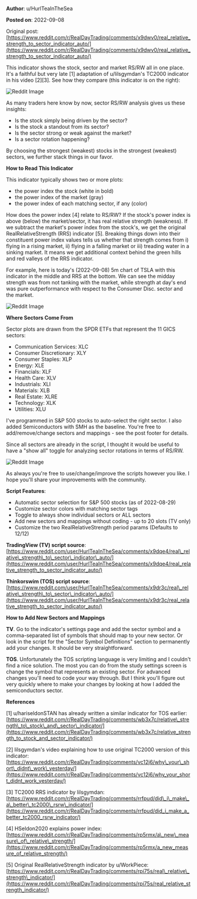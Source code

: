 **Author**: u/HurlTeaInTheSea

**Posted on**: 2022-09-08

Original post: [https://www.reddit.com/r/RealDayTrading/comments/x9dwv0/real_relative_strength_to_sector_indicator_auto/](https://www.reddit.com/r/RealDayTrading/comments/x9dwv0/real_relative_strength_to_sector_indicator_auto/)

This indicator shows the stock, sector and market RS/RW all in one place. It's a faithful but very late \[1\] adaptation of u/lilsgymdan's TC2000 indicator in his video \[2\]\[3\]. See how they compare (this indicator is on the right):  


<img src="cache/images/1b3a44af76e9423b5c87e6ed4bcbcb3c.png" alt="Reddit Image">

As many traders here know by now, sector RS/RW analysis gives us these insights:

* Is the stock simply being driven by the sector?
* Is the stock a standout from its sector?
* Is the sector strong or weak against the market?
* Is a sector rotation happening?

By choosing the strongest (weakest) stocks in the strongest (weakest) sectors, we further stack things in our favor.

**How to Read This Indicator**

This indicator typically shows two or more plots:

* the power index the stock (white in bold)
* the power index of the market (gray)
* the power index of each matching sector, if any (color)

How does the power index \[4\] relate to RS/RW? If the stock's power index is above (below) the market/sector, it has real relative strength (weakness). If we subtract the market's power index from the stock's, we get the original RealRelativeStrength (RRS) indicator \[5\]. Breaking things down into their constituent power index values tells us whether that strength comes from i) flying in a rising market, ii) flying in a falling market or iii) treading water in a sinking market. It means we get additional context behind the green hills and red valleys of the RRS indicator.

For example, here is today's (2022-09-08) 5m chart of TSLA with this indicator in the middle and RRS at the bottom. We can see the midday strength was from not tanking with the market, while strength at day's end was pure outperformance with respect to the Consumer Disc. sector and the market.  


<img src="cache/images/62a07e76f33a8c68bf56a3dc276deeb5.png" alt="Reddit Image">

**Where Sectors Come From**

Sector plots are drawn from the SPDR ETFs that represent the 11 GICS sectors:

* Communication Services: XLC
* Consumer Discretionary: XLY
* Consumer Staples: XLP
* Energy: XLE
* Financials: XLF
* Health Care: XLV
* Industrials: XLI
* Materials: XLB
* Real Estate: XLRE
* Technology: XLK
* Utilities: XLU

I've programmed in S&P 500 stocks to auto-select the right sector. I also added Semiconductors with SMH as the baseline. You're free to add/remove/change sectors and mappings - see the post footer for details.

Since all sectors are already in the script, I thought it would be useful to have a "show all" toggle for analyzing sector rotations in terms of RS/RW.

<img src="cache/images/a86ee3550cbe541868cbbdf85e2ba969.png" alt="Reddit Image">

As always you're free to use/change/improve the scripts however you like. I hope you'll share your improvements with the community.

**Script Features**:

* Automatic sector selection for S&P 500 stocks (as of 2022-08-29)
* Customize sector colors with matching sector tags
* Toggle to always show individual sectors or ALL sectors
* Add new sectors and mappings without coding - up to 20 slots (TV only)
* Customize the two RealRelativeStrength period params (Defaults to 12/12)

**TradingView (TV) script source**: [https://www.reddit.com/user/HurlTeaInTheSea/comments/x9dqe4/real\_relative\_strength\_to\_sector\_indicator\_auto/](https://www.reddit.com/user/HurlTeaInTheSea/comments/x9dqe4/real_relative_strength_to_sector_indicator_auto/)

**Thinkorswim (TOS) script source**: [https://www.reddit.com/user/HurlTeaInTheSea/comments/x9dr3c/real\_relative\_strength\_to\_sector\_indicator\_auto/](https://www.reddit.com/user/HurlTeaInTheSea/comments/x9dr3c/real_relative_strength_to_sector_indicator_auto/)

**How to Add New Sectors and Mappings**

**TV**. Go to the indicator's settings page and add the sector symbol and a comma-separated list of symbols that should map to your new sector. Or look in the script for the "Sector Symbol Definitions" section to permanently add your changes. It should be very straightforward.

**TOS**. Unfortunately the TOS scripting language is very limiting and I couldn't find a nice solution. The most you can do from the study settings screen is change the symbol that represents an existing sector. For advanced changes you'll need to code your way through. But I think you'll figure out very quickly where to make your changes by looking at how I added the semiconductors sector.

**References**

\[1\] u/hariseldonSTAN has already written a similar indicator for TOS earlier: [https://www.reddit.com/r/RealDayTrading/comments/wb3x7c/relative\_strength\_to\_stock\_and\_sector\_indicator/](https://www.reddit.com/r/RealDayTrading/comments/wb3x7c/relative_strength_to_stock_and_sector_indicator/)

\[2\] lilsgymdan's video explaining how to use original TC2000 version of this indicator: [https://www.reddit.com/r/RealDayTrading/comments/vc12j6/why\_your\_short\_didnt\_work\_yesterday/](https://www.reddit.com/r/RealDayTrading/comments/vc12j6/why_your_short_didnt_work_yesterday/)

\[3\] TC2000 RRS indicator by lilsgymdan: [https://www.reddit.com/r/RealDayTrading/comments/rrfpud/did\_i\_make\_a\_better\_tc2000\_rsrw\_indicator/](https://www.reddit.com/r/RealDayTrading/comments/rrfpud/did_i_make_a_better_tc2000_rsrw_indicator/)

\[4\] HSeldon2020 explains power index: [https://www.reddit.com/r/RealDayTrading/comments/rp5rmx/a\_new\_measure\_of\_relative\_strength/](https://www.reddit.com/r/RealDayTrading/comments/rp5rmx/a_new_measure_of_relative_strength/)

\[5\] Original RealRelativeStrength indicator by u/WorkPiece: [https://www.reddit.com/r/RealDayTrading/comments/rpi75s/real\_relative\_strength\_indicator/](https://www.reddit.com/r/RealDayTrading/comments/rpi75s/real_relative_strength_indicator/)
